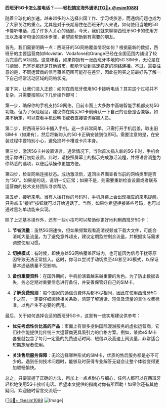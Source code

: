 **西班牙5G卡怎么接电话？——轻松搞定海外通讯[[TG💪+ @esim1088](https://t.me/s/esim1088)]**

随着全球化的加速，越来越多的人选择出国工作、学习或旅游，而通信问题也成为了大家关注的重点。尤其是对于长期居住在西班牙的人来说，如何使用当地的5G卡接听电话，成了许多人关心的话题。今天，我们就来聊聊西班牙5G卡的使用方法以及接听电话的具体步骤，希望能帮助到有需要的朋友。

首先，我们需要明确一点：西班牙的5G网络覆盖情况如何？根据最新的数据，西班牙的主要运营商如Movistar、Vodafone和Orange已经在全国范围内铺设了较为完善的5G网络。这意味着，如果你拥有一张西班牙本地的5G SIM卡，无论是在马德里、巴塞罗那还是其他城市，都能享受到高速稳定的网络连接。不过，需要注意的是，不同运营商的信号覆盖范围可能存在差异，因此在购买之前最好先了解一下自己经常活动区域的网络状况。

接下来，让我们进入正题：如何在西班牙使用5G卡接听电话？其实这个过程并不复杂，只需要按照以下几步操作即可：

第一步，确保你的手机支持5G网络。目前市面上大多数中高端智能手机都支持5G功能，但为了保险起见，建议你在购买5G卡前确认一下自己的设备是否兼容。如果不确定，可以查看手机说明书或者直接咨询客服人员。

第二步，将西班牙5G卡插入手机。这一步非常简单，只需打开手机后盖，取出旧SIM卡（如果有），然后将新购入的5G卡正确安装到位即可。需要注意的是，在安装过程中要特别小心，避免损坏卡槽或卡片本身。

第三步，激活5G卡并设置语言。通常情况下，当你首次插入新的5G卡时，手机会提示你进行初始设置。此时，请按照屏幕上的指示完成激活流程，并将语言调整为你熟悉的选项，以便后续操作更加方便。

第四步，检查网络连接状态。成功激活后，返回主界面查看当前的网络类型是否为“5G”。如果是的话，说明一切正常；如果不是，则需要重新检查设置或者联系运营商的技术支持团队寻求帮助。

第五步，接听来电。当有人拨打你的号码时，手机屏幕上会出现相应的来电提醒。只需点击“接听”按钮就可以开始通话了。当然，如果你希望拒接某些号码，也可以通过黑名单功能来实现。

除了上述基本操作外，还有一些小技巧可以帮助你更好地利用西班牙5G卡：

1. **节省流量**：虽然5G网速快，但如果频繁观看高清视频或下载大文件，可能会消耗大量流量。为了避免意外超支，建议定期监控剩余流量，并根据实际需求调整使用习惯。

2. **切换模式**：有时候，即使身处5G网络覆盖区域内，也可能因为信号干扰等原因导致无法正常接入。这时，你可以尝试手动切换至4G甚至3G模式，以保证基本通话质量不受影响。

3. **备份重要资料**：在国外期间，手机扮演着越来越重要的角色。为了防止数据丢失，务必定期对重要信息进行备份，并妥善保管好自己的SIM卡。

4. **了解资费规则**：每个国家的通信资费体系都不尽相同，因此在使用西班牙5G卡之前，一定要仔细阅读相关条款，清楚了解通话、短信及流量的具体收费标准，以免产生不必要的费用。

最后，关于如何选择合适的西班牙5G卡，这里有一些实用建议供参考：

- **优先考虑性价比高的产品**：市面上有很多提供国际漫游服务的虚拟运营商，它们往往能提供比传统三大运营商更具吸引力的价格方案。例如，某款eSIM卡套餐就包含了每月一定量的免费通话时间、短信以及高速上网流量，非常适合短期旅居者使用。

- **关注售后服务保障**：无论选择哪种形式的SIM卡，优质的售后服务都是必不可少的。遇到任何技术问题时，能够及时获得专业解答无疑会让整个体验变得更加顺畅愉快。

总之，只要掌握了正确的方法，再加上一点点耐心与细心，任何人都可以在西班牙轻松地使用5G卡接听电话。希望本文提供的指南对你有所帮助！如果你还有其他疑问，欢迎随时留言交流哦～

[[TG💪+ @esim1088](https://t.me/s/esim1088) ![Image](https://i.postimg.cc/4NQfJmqS/Snipaste-2025-05-13-00-14-12.png)]